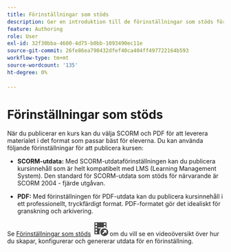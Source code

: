 ```yaml
---
title: Förinställningar som stöds
description: Ger en introduktion till de förinställningar som stöds för publicering av en kurs i produktutbildning och -inlärning
feature: Authoring
role: User
exl-id: 32f30bba-4600-4d75-b0bb-1093490ec11e
source-git-commit: 26fe86ea790432dfef40ca404ff497722164b593
workflow-type: tm+mt
source-wordcount: '135'
ht-degree: 0%

---
```


# Förinställningar som stöds

När du publicerar en kurs kan du välja SCORM och PDF för att leverera materialet i det format som passar bäst för eleverna. Du kan använda följande förinställningar för att publicera kursen:

- **SCORM-utdata:** Med SCORM-utdataförinställningen kan du publicera kursinnehåll som är helt kompatibelt med LMS (Learning Management System). Den standard för SCORM-utdata som stöds för närvarande är SCORM 2004 - fjärde utgåvan.

- **PDF:** Med förinställningen för PDF-utdata kan du publicera kursinnehåll i ett professionellt, tryckfärdigt format. PDF-formatet gör det idealiskt för granskning och arkivering.

Se [Förinställningar som stöds](https://video.tv.adobe.com/v/3469529/aem-guides-learning-content) ![](assets/Smock_VideoCheckedOut_18_N.svg) om du vill se en videoöversikt över hur du skapar, konfigurerar och genererar utdata för en förinställning.
